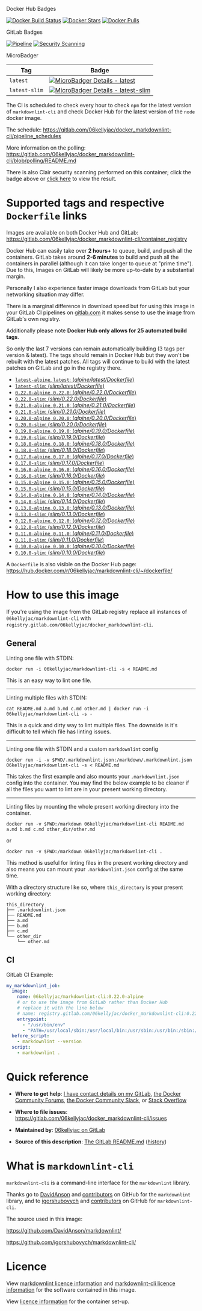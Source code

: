 [//]: # (This file is templated, please edit it in the templates folder)

[//]: # (<!-- markdownlint-disable MD013 -->)
[//]: # (Disabled MD013 due to how Docker Hub formats newlines in markdown)
[//]: # (Also using this funky commenting because Docker Hub shows HTML style markdown comments)

[docker_stars_shield]: https://img.shields.io/docker/stars/06kellyjac/markdownlint-cli.svg?style=flat-square
[docker_pulls_shield]: https://img.shields.io/docker/pulls/06kellyjac/markdownlint-cli.svg?style=flat-square
[docker_build_shield]: https://img.shields.io/docker/build/06kellyjac/markdownlint-cli.svg?style=flat-square
[docker_hub]: https://hub.docker.com/r/06kellyjac/markdownlint-cli/
[docker_hub_build]: https://hub.docker.com/r/06kellyjac/markdownlint-cli/builds/

Docker Hub Badges

[![Docker Build Status][docker_build_shield]][docker_hub_build] [![Docker Stars][docker_stars_shield]][docker_hub] [![Docker Pulls][docker_pulls_shield]][docker_hub]

[pipeline_badge]: https://gitlab.com/06kellyjac/docker_markdownlint-cli/badges/master/pipeline.svg
[pipeline_link]: https://gitlab.com/06kellyjac/docker_markdownlint-cli/pipelines
[scanning_badge]: https://img.shields.io/badge/security_scanning-click_me-%231DA0F7.svg
[security_dashboard_link]: https://gitlab.com/06kellyjac/docker_markdownlint-cli/security/dashboard

GitLab Badges

[![Pipeline][pipeline_badge]][pipeline_link] [![Security Scanning][scanning_badge]][security_dashboard_link]

[//]: # (TODO: Swap to official scanning badges in the future: <https://gitlab.com/gitlab-org/gitlab-ee/issues/4713> <https://gitlab.com/gitlab-org/gitlab-foss/issues/49874>)

[microbadger_latest_shield]: https://images.microbadger.com/badges/image/06kellyjac/markdownlint-cli.svg
[microbadger_latest]: https://microbadger.com/images/06kellyjac/markdownlint-cli
[microbadger_latest-slim_shield]: https://images.microbadger.com/badges/image/06kellyjac/markdownlint-cli:latest-slim.svg
[microbadger_latest]: https://microbadger.com/images/06kellyjac/markdownlint-cli
[microbadger_latest-slim]: https://microbadger.com/images/06kellyjac/markdownlint-cli:latest-slim

MicroBadger

| Tag | Badge |
|-----|-------|
| `latest` | [![MicroBadger Details - latest][microbadger_latest_shield]][microbadger_latest] |
| `latest-slim` | [![MicroBadger Details - latest-slim][microbadger_latest-slim_shield]][microbadger_latest-slim] |

The CI is scheduled to check every hour to check `npm` for the latest version of `markdownlint-cli` and check Docker Hub for the latest version of the `node` docker image.

The schedule: <https://gitlab.com/06kellyjac/docker_markdownlint-cli/pipeline_schedules>

More information on the polling: <https://gitlab.com/06kellyjac/docker_markdownlint-cli/blob/polling/README.md>

There is also Clair security scanning performed on this container; click the badge above or [click here][security_dashboard_link] to view the result.

# Supported tags and respective `Dockerfile` links

[latest_dockerfile]: https://gitlab.com/06kellyjac/docker_markdownlint-cli/blob/master/alpine/Dockerfile.latest
[0.22.0_dockerfile]: https://gitlab.com/06kellyjac/docker_markdownlint-cli/blob/master/alpine/Dockerfile.0.22.0
[0.21.0_dockerfile]: https://gitlab.com/06kellyjac/docker_markdownlint-cli/blob/master/alpine/Dockerfile.0.21.0
[0.20.0_dockerfile]: https://gitlab.com/06kellyjac/docker_markdownlint-cli/blob/master/alpine/Dockerfile.0.20.0
[0.19.0_dockerfile]: https://gitlab.com/06kellyjac/docker_markdownlint-cli/blob/master/alpine/Dockerfile.0.19.0
[0.18.0_dockerfile]: https://gitlab.com/06kellyjac/docker_markdownlint-cli/blob/master/alpine/Dockerfile.0.18.0
[0.17.0_dockerfile]: https://gitlab.com/06kellyjac/docker_markdownlint-cli/blob/master/alpine/Dockerfile.0.17.0
[0.16.0_dockerfile]: https://gitlab.com/06kellyjac/docker_markdownlint-cli/blob/master/alpine/Dockerfile.0.16.0
[0.15.0_dockerfile]: https://gitlab.com/06kellyjac/docker_markdownlint-cli/blob/master/alpine/Dockerfile.0.15.0
[0.14.0_dockerfile]: https://gitlab.com/06kellyjac/docker_markdownlint-cli/blob/master/alpine/Dockerfile.0.14.0
[0.13.0_dockerfile]: https://gitlab.com/06kellyjac/docker_markdownlint-cli/blob/master/alpine/Dockerfile.0.13.0
[0.12.0_dockerfile]: https://gitlab.com/06kellyjac/docker_markdownlint-cli/blob/master/alpine/Dockerfile.0.12.0
[0.11.0_dockerfile]: https://gitlab.com/06kellyjac/docker_markdownlint-cli/blob/master/alpine/Dockerfile.0.11.0
[0.10.0_dockerfile]: https://gitlab.com/06kellyjac/docker_markdownlint-cli/blob/master/alpine/Dockerfile.0.10.0

[latest_slim_dockerfile]: https://gitlab.com/06kellyjac/docker_markdownlint-cli/blob/master/slim/Dockerfile.latest
[0.22.0_slim_dockerfile]: https://gitlab.com/06kellyjac/docker_markdownlint-cli/blob/master/slim/Dockerfile.0.22.0
[0.21.0_slim_dockerfile]: https://gitlab.com/06kellyjac/docker_markdownlint-cli/blob/master/slim/Dockerfile.0.21.0
[0.20.0_slim_dockerfile]: https://gitlab.com/06kellyjac/docker_markdownlint-cli/blob/master/slim/Dockerfile.0.20.0
[0.19.0_slim_dockerfile]: https://gitlab.com/06kellyjac/docker_markdownlint-cli/blob/master/slim/Dockerfile.0.19.0
[0.18.0_slim_dockerfile]: https://gitlab.com/06kellyjac/docker_markdownlint-cli/blob/master/slim/Dockerfile.0.18.0
[0.17.0_slim_dockerfile]: https://gitlab.com/06kellyjac/docker_markdownlint-cli/blob/master/slim/Dockerfile.0.17.0
[0.16.0_slim_dockerfile]: https://gitlab.com/06kellyjac/docker_markdownlint-cli/blob/master/slim/Dockerfile.0.16.0
[0.15.0_slim_dockerfile]: https://gitlab.com/06kellyjac/docker_markdownlint-cli/blob/master/slim/Dockerfile.0.15.0
[0.14.0_slim_dockerfile]: https://gitlab.com/06kellyjac/docker_markdownlint-cli/blob/master/slim/Dockerfile.0.14.0
[0.13.0_slim_dockerfile]: https://gitlab.com/06kellyjac/docker_markdownlint-cli/blob/master/slim/Dockerfile.0.13.0
[0.12.0_slim_dockerfile]: https://gitlab.com/06kellyjac/docker_markdownlint-cli/blob/master/slim/Dockerfile.0.12.0
[0.11.0_slim_dockerfile]: https://gitlab.com/06kellyjac/docker_markdownlint-cli/blob/master/slim/Dockerfile.0.11.0
[0.10.0_slim_dockerfile]: https://gitlab.com/06kellyjac/docker_markdownlint-cli/blob/master/slim/Dockerfile.0.10.0

Images are available on both Docker Hub and GitLab: <https://gitlab.com/06kellyjac/docker_markdownlint-cli/container_registry>

Docker Hub can easily take over **2 hours+** to queue, build, and push all the containers.
GitLab takes around **2-6 minutes** to build and push all the containers in parallel (although it can take longer to queue at "prime time").
Due to this, Images on GitLab will likely be more up-to-date by a substantial margin.

Personally I also experience faster image downloads from GitLab but your networking situation may differ.

There is a marginal difference in download speed but for using this image in your GitLab CI pipelines on [gitlab.com](https://gitlab.com) it makes sense to use the image from GitLab's own registry.

Additionally please note **Docker Hub only allows for 25 automated build tags**.

So only the last 7 versions can remain automatically building (3 tags per version & latest).
The tags should remain in Docker Hub but they won't be rebuilt with the latest patches.
All tags will continue to build with the latest patches on GitLab and go in the registry there.

- [`latest-alpine`, `latest`: (*alpine/latest/Dockerfile*)][latest_dockerfile]
- [`latest-slim`: (*slim/latest/Dockerfile*)][latest_slim_dockerfile]
- [`0.22.0-alpine`, `0.22.0`: (*alpine/0.22.0/Dockerfile*)][0.22.0_dockerfile]
- [`0.22.0-slim`: (*slim/0.22.0/Dockerfile*)][0.22.0_slim_dockerfile]
- [`0.21.0-alpine`, `0.21.0`: (*alpine/0.21.0/Dockerfile*)][0.21.0_dockerfile]
- [`0.21.0-slim`: (*slim/0.21.0/Dockerfile*)][0.21.0_slim_dockerfile]
- [`0.20.0-alpine`, `0.20.0`: (*alpine/0.20.0/Dockerfile*)][0.20.0_dockerfile]
- [`0.20.0-slim`: (*slim/0.20.0/Dockerfile*)][0.20.0_slim_dockerfile]
- [`0.19.0-alpine`, `0.19.0`: (*alpine/0.19.0/Dockerfile*)][0.19.0_dockerfile]
- [`0.19.0-slim`: (*slim/0.19.0/Dockerfile*)][0.19.0_slim_dockerfile]
- [`0.18.0-alpine`, `0.18.0`: (*alpine/0.18.0/Dockerfile*)][0.18.0_dockerfile]
- [`0.18.0-slim`: (*slim/0.18.0/Dockerfile*)][0.18.0_slim_dockerfile]
- [`0.17.0-alpine`, `0.17.0`: (*alpine/0.17.0/Dockerfile*)][0.17.0_dockerfile]
- [`0.17.0-slim`: (*slim/0.17.0/Dockerfile*)][0.17.0_slim_dockerfile]
- [`0.16.0-alpine`, `0.16.0`: (*alpine/0.16.0/Dockerfile*)][0.16.0_dockerfile]
- [`0.16.0-slim`: (*slim/0.16.0/Dockerfile*)][0.16.0_slim_dockerfile]
- [`0.15.0-alpine`, `0.15.0`: (*alpine/0.15.0/Dockerfile*)][0.15.0_dockerfile]
- [`0.15.0-slim`: (*slim/0.15.0/Dockerfile*)][0.15.0_slim_dockerfile]
- [`0.14.0-alpine`, `0.14.0`: (*alpine/0.14.0/Dockerfile*)][0.14.0_dockerfile]
- [`0.14.0-slim`: (*slim/0.14.0/Dockerfile*)][0.14.0_slim_dockerfile]
- [`0.13.0-alpine`, `0.13.0`: (*alpine/0.13.0/Dockerfile*)][0.13.0_dockerfile]
- [`0.13.0-slim`: (*slim/0.13.0/Dockerfile*)][0.13.0_slim_dockerfile]
- [`0.12.0-alpine`, `0.12.0`: (*alpine/0.12.0/Dockerfile*)][0.12.0_dockerfile]
- [`0.12.0-slim`: (*slim/0.12.0/Dockerfile*)][0.12.0_slim_dockerfile]
- [`0.11.0-alpine`, `0.11.0`: (*alpine/0.11.0/Dockerfile*)][0.11.0_dockerfile]
- [`0.11.0-slim`: (*slim/0.11.0/Dockerfile*)][0.11.0_slim_dockerfile]
- [`0.10.0-alpine`, `0.10.0`: (*alpine/0.10.0/Dockerfile*)][0.10.0_dockerfile]
- [`0.10.0-slim`: (*slim/0.10.0/Dockerfile*)][0.10.0_slim_dockerfile]

A `Dockerfile` is also visible on the Docker Hub page: <https://hub.docker.com/r/06kellyjac/markdownlint-cli/~/dockerfile/>

# How to use this image

If you're using the image from the GitLab registry replace all instances of `06kellyjac/markdownlint-cli` with `registry.gitlab.com/06kellyjac/docker_markdownlint-cli`.

## General

Linting one file with STDIN:

```shell
docker run -i 06kellyjac/markdownlint-cli -s < README.md
```

This is an easy way to lint one file.

---

Linting multiple files with STDIN:

```shell
cat README.md a.md b.md c.md other.md | docker run -i 06kellyjac/markdownlint-cli -s -
```

This is a quick and dirty way to lint multiple files. The downside is it's difficult to tell which file has linting issues.

---

Linting one file with STDIN and a custom `markdownlint` config

```shell
docker run -i -v $PWD/.markdownlint.json:/markdown/.markdownlint.json 06kellyjac/markdownlint-cli -s < README.md
```

This takes the first example and also mounts your `.markdownlint.json` config into the container. You may find the below example to be cleaner if all the files you want to lint are in your present working directory.

---

Linting files by mounting the whole present working directory into the container.

```shell
docker run -v $PWD:/markdown 06kellyjac/markdownlint-cli README.md a.md b.md c.md other_dir/other.md
```

or

```shell
docker run -v $PWD:/markdown 06kellyjac/markdownlint-cli .
```

This method is useful for linting files in the present working directory and also means you can mount your `.markdownlint.json` config at the same time.

With a directory structure like so, where `this_directory` is your present working directory:

```none
this_directory
├── .markdownlint.json
├── README.md
├── a.md
├── b.md
├── c.md
└── other_dir
    └── other.md
```

## CI

GitLab CI Example:

```yaml
my_markdownlint_job:
  image:
    name: 06kellyjac/markdownlint-cli:0.22.0-alpine
    # or to use the image from GitLab rather than Docker Hub
    # replace it with the line below
    # name: registry.gitlab.com/06kellyjac/docker_markdownlint-cli:0.22.0-alpine
    entrypoint:
      - "/usr/bin/env"
      - "PATH=/usr/local/sbin:/usr/local/bin:/usr/sbin:/usr/bin:/sbin:/bin"
  before_script:
    - markdownlint --version
  script:
    - markdownlint .
```

# Quick reference

- **Where to get help**:
  [I have contact details on my GitLab](https://gitlab.com/06kellyjac), [the Docker Community Forums](https://forums.docker.com/), [the Docker Community Slack](https://blog.docker.com/2016/11/introducing-docker-community-directory-docker-community-slack/), or [Stack Overflow](https://stackoverflow.com/search?tab=newest&q=docker)

- **Where to file issues**:
  <https://gitlab.com/06kellyjac/docker_markdownlint-cli/issues>

- **Maintained by**:
  [06kellyjac on GitLab](https://gitlab.com/06kellyjac)

- **Source of this description**:
  [The GitLab README.md](https://gitlab.com/06kellyjac/docker_markdownlint-cli/blob/master/README.md) ([history](https://gitlab.com/06kellyjac/docker_markdownlint-cli/commits/master/README.md))

# What is `markdownlint-cli`

`markdownlint-cli` is a command-line interface for the `markdownlint` library.

Thanks go to [DavidAnson](https://github.com/DavidAnson/) and [contributors](https://github.com/DavidAnson/markdownlint/graphs/contributors) on GitHub for the `markdownlint` library, and to [igorshubovych](https://github.com/igorshubovych/) and [contributors](https://github.com/igorshubovych/markdownlint-cli/graphs/contributors) on GitHub for `markdownlint-cli`.

The source used in this image:

<https://github.com/DavidAnson/markdownlint/>

<https://github.com/igorshubovych/markdownlint-cli/>

# Licence

View [markdownlint licence information](https://github.com/DavidAnson/markdownlint/blob/master/LICENSE) and [markdownlint-cli licence information](https://github.com/igorshubovych/markdownlint-cli/blob/master/LICENSE) for the software contained in this image.

View [licence information](https://gitlab.com/06kellyjac/docker_markdownlint-cli/blob/master/LICENSE) for the container set-up.
